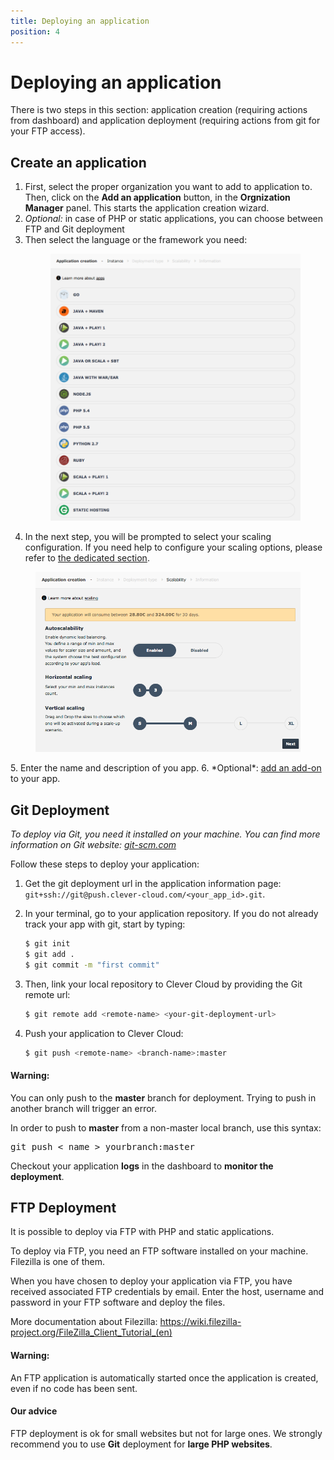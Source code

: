 ```yaml
---
title: Deploying an application
position: 4
---
```


# Deploying an application

There is two steps in this section: application creation (requiring actions from dashboard) and application deployment (requiring actions from git for your FTP access).

## Create an application

1. First, select the proper organization you want to add to application to. Then, click on the **Add an application** button, in the **Orgnization Manager** panel. This starts the application creation wizard.
2. *Optional:* in case of PHP or static applications, you can choose between FTP and Git deployment
3. Then select the language or the framework you need:  <figure class="cc-content-img"><img src="/assets/images/javawarapp.png"></figure>
4. In the next step, you will be prompted to select your scaling configuration. If you need help to configure your scaling options, please refer to <a href="/clever-cloud-overview/scaling/">the dedicated section</a>.
<figure class="cc-content-img">
  <img src="/assets/images/appcreationscaling.png"/>
</figure>
5. Enter the name and description of you app.
6. *Optional*: <a href="/addons/add-an-addon/">add an add-on</a> to your app.



## Git Deployment
*To deploy via Git, you need it installed on your machine. You can find more information on Git website: <a href="http://git-scm.com">git-scm.com</a>*  

Follow these steps to deploy your application:

1. Get the git deployment url in the application information page: ``git+ssh://git@push.clever-cloud.com/<your_app_id>.git``.  
2. In your terminal, go to your application repository. If you do not already track your app with git, start by typing:

	```bash
	$ git init
	$ git add .
	$ git commit -m "first commit"
	```

3. Then, link your local repository to Clever Cloud by providing the Git remote url:

	```bash
	$ git remote add <remote-name> <your-git-deployment-url>
	```

4. Push your application to Clever Cloud:

	```bash
	$ git push <remote-name> <branch-name>:master
	```

  <div class="alert alert-hot-problems">
    <h4>Warning:</h4>
    <p>You can only push to the <strong>master</strong> branch for deployment. Trying to push in another branch will trigger an error.</p>
    <p>In order to push to <strong>master</strong> from a non-master local branch, use this syntax:</p>
    <pre>git push &lt; name &gt; yourbranch:master</pre>
  </div>
  
  Checkout your application <b>logs</b> in the dashboard to <b>monitor the deployment</b>.

## FTP Deployment

It is possible to deploy via FTP with PHP and static applications.  

To deploy via FTP, you need an FTP software installed on your machine. Filezilla is one of them.

When you have chosen to deploy your application via FTP, you have received associated FTP credentials by email. Enter the host, username and password in your FTP software and deploy the files.

More documentation about Filezilla: <a href="https://wiki.filezilla-project.org/FileZilla_Client_Tutorial_(en)" target="_blank">https://wiki.filezilla-project.org/FileZilla_Client_Tutorial_(en)</a>

<div class="alert alert-hot-problems">
  <h4>Warning:</h4>
  <p>An FTP application is automatically started once the application is created, even if no code has been sent.</p>
</div>

<div class="alert alert-hot-problems">
  <h4>Our advice</h4>
  <p>FTP deployment is ok for small websites but not for large ones. We strongly recommend you to use <b>Git</b> deployment for <b>large PHP websites</b>.</p>
</div>
